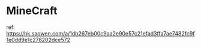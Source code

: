 # MineCraft
ref: https://hk.saowen.com/a/1db267eb00c9aa2e90e57c21efad3ffa7ae7482fc9f1e0dd9e1c278202dce572
